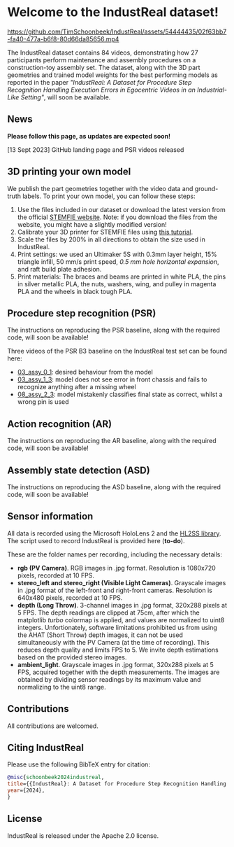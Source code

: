 # Welcome to the IndustReal dataset!


https://github.com/TimSchoonbeek/IndustReal/assets/54444435/02f63bb7-fa40-477a-b6f8-80d66da85656.mp4


The IndustReal dataset contains 84 videos, demonstrating how 27 participants perform 
maintenance and assembly procedures on a construction-toy assembly set. 
The dataset, along with the 3D part geometries and trained model weights for the best performing models as reported
in the paper *"IndustReal: A Dataset for Procedure Step Recognition Handling Execution Errors 
in Egocentric Videos in an Industrial-Like Setting"*, will soon be available.

## News

**Please follow this page, as updates are expected soon!**

[13 Sept 2023] GitHub landing page and PSR videos released


## 3D printing your own model
We publish the part geometries together with the video data and ground-truth labels. To print your own model, you can follow these steps:
1. Use the files included in our dataset or download the latest version from the official [STEMFIE website](https://stemfie.org/sps-000001). Note: if you download the files from the website, you might have a slightly modified version!
2. Calibrate your 3D printer for STEMFIE files using [this tutorial](https://stemfie.org/scf).
3. Scale the files by 200% in all directions to obtain the size used in IndustReal.
4. Print settings: we used an Ultimaker 5S with 0.3mm layer height, 15% triangle infill, 50 mm/s print speed, *0.5 mm hole horizontal expansion*, and raft build plate adhesion.
5. Print materials: The braces and beams are printed in white PLA, the pins in silver metallic PLA, the nuts, washers, wing, and pulley in magenta PLA and the wheels in black tough PLA.


## Procedure step recognition (PSR)
The instructions on reproducing the PSR baseline, along with the required code, will soon be available!

Three videos of the PSR B3 baseline on the IndustReal test set can be found here:
* [03_assy_0_1](https://youtu.be/S-o6MHxvY5c): desired behaviour from the model
* [03_assy_1_3](https://youtu.be/q24UoHaHyck): model does not see error in front chassis and fails to recognize anything after a missing wheel
* [08_assy_2_3](https://youtu.be/sN1uL-F4J4w): model mistakenly classifies final state as correct, whilst a wrong pin is used


## Action recognition (AR)
The instructions on reproducing the AR baseline, along with the required code, will soon be available!


## Assembly state detection (ASD)
The instructions on reproducing the ASD baseline, along with the required code, will soon be available!


## Sensor information
All data is recorded using the Microsoft HoloLens 2 and the [HL2SS library](https://github.com/jdibenes/hl2ss). The script used to record IndustReal is provided here (**to-do**). 

These are the folder names per recording, including the necessary details:

* **rgb (PV Camera)**. RGB images in .jpg format. Resolution is 1080x720 pixels, recorded at 10 FPS.
* **stereo_left and stereo_right (Visible Light Cameras)**. Grayscale images in .jpg format of the left-front and right-front cameras. Resolution is 640x480 pixels, recorded at 10 FPS.
* **depth (Long Throw)**. 3-channel images in .jpg format, 320x288 pixels at 5 FPS. The depth readings are clipped at 75cm, after which the matplotlib *turbo* colormap is applied, and values are normalized to uint8 integers. Unfortionately, software limitations prohibited us from using the AHAT (Short Throw) depth images, it can not be used simultaneously with the PV Camera (at the time of recording). This reduces depth quality and limits FPS to 5. We invite depth estimations based on the provided stereo images. 
* **ambient_light**. Grayscale images in .jpg format, 320x288 pixels at 5 FPS, acquired together with the depth measurements. The images are obtained by dividing sensor readings by its maximum value and normalizing to the uint8 range.

## Contributions 

All contributions are welcomed.


## Citing IndustReal
Please use the following BibTeX entry for citation:
```BibTeX
@misc{schoonbeek2024industreal,
title={{IndustReal}: A Dataset for Procedure Step Recognition Handling Execution Errors in Egocentric Videos in an Industrial-Like Setting},
year={2024},
}
```



## License

IndustReal is released under the Apache 2.0 license.
